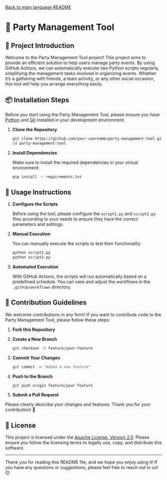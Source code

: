 [Back to main language README](README.md)

# 🎉 Party Management Tool

## 🚀 Project Introduction

Welcome to the Party Management Tool project! This project aims to provide an efficient solution to help users manage party events. By using GitHub Actions, we can automatically execute two Python scripts regularly, simplifying the management tasks involved in organizing events. Whether it’s a gathering with friends, a team activity, or any other social occasion, this tool will help you arrange everything easily.

## 📦 Installation Steps

Before you start using the Party Management Tool, please ensure you have [Python](https://www.python.org/downloads/) and [Git](https://git-scm.com/downloads/) installed in your development environment.

1. **Clone the Repository**

   ```bash
   git clone https://github.com/your-username/party-management-tool.git
   cd party-management-tool
   ```

2. **Install Dependencies**

   Make sure to install the required dependencies in your virtual environment:

   ```bash
   pip install -r requirements.txt
   ```

## 📄 Usage Instructions

1. **Configure the Scripts**

   Before using the tool, please configure the `script1.py` and `script2.py` files according to your needs to ensure they have the correct parameters and settings.

2. **Manual Execution**

   You can manually execute the scripts to test their functionality:

   ```bash
   python script1.py
   python script2.py
   ```

3. **Automated Execution**

   With GitHub Actions, the scripts will run automatically based on a predefined schedule. You can view and adjust the workflows in the `.github/workflows` directory.

## 🤝 Contribution Guidelines

We welcome contributions in any form! If you want to contribute code to the Party Management Tool, please follow these steps:

1. **Fork this Repository**
2. **Create a New Branch**

   ```bash
   git checkout -b feature/your-feature
   ```

3. **Commit Your Changes**

   ```bash
   git commit -m "Added a new feature"
   ```

4. **Push to the Branch**

   ```bash
   git push origin feature/your-feature
   ```

5. **Submit a Pull Request**

Please clearly describe your changes and features. Thank you for your contribution! 💪

## 📜 License

This project is licensed under the [Apache License, Version 2.0](LICENSE). Please ensure you follow the licensing terms to legally use, copy, and distribute this software.

---

Thank you for reading this README file, and we hope you enjoy using it! If you have any questions or suggestions, please feel free to reach out to us! 😊